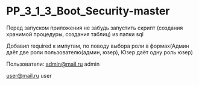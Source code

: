 # PP_3_1_3_Boot_Security-master
Перед запуском приложения не забудь запустить скрипт (создания хранимой процедуры, создания таблиц) из папки sql

Добавил required к импутам, по поводу выбора роли в формах(Админ даёт две роли пользователю(админ, юзер), Юзер даёт одну роль юзер)


Пользователи:
admin@mail.ru
admin

user@mail.ru
user
